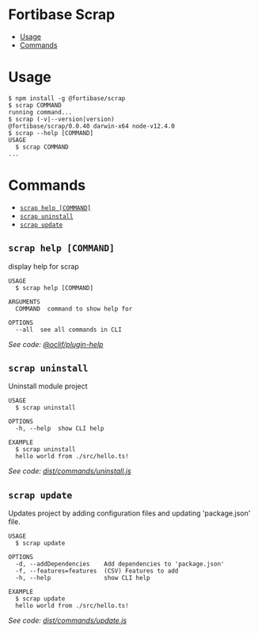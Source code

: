 # Fortibase Scrap





<!-- START doctoc generated TOC please keep comment here to allow auto update -->
<!-- DON'T EDIT THIS SECTION, INSTEAD RE-RUN doctoc TO UPDATE -->


- [Usage](#usage)
- [Commands](#commands)

<!-- END doctoc generated TOC please keep comment here to allow auto update -->


# Usage

<!-- usage -->
```sh-session
$ npm install -g @fortibase/scrap
$ scrap COMMAND
running command...
$ scrap (-v|--version|version)
@fortibase/scrap/0.0.40 darwin-x64 node-v12.4.0
$ scrap --help [COMMAND]
USAGE
  $ scrap COMMAND
...
```
<!-- usagestop -->

# Commands

<!-- commands -->
* [`scrap help [COMMAND]`](#scrap-help-command)
* [`scrap uninstall`](#scrap-uninstall)
* [`scrap update`](#scrap-update)

## `scrap help [COMMAND]`

display help for scrap

```
USAGE
  $ scrap help [COMMAND]

ARGUMENTS
  COMMAND  command to show help for

OPTIONS
  --all  see all commands in CLI
```

_See code: [@oclif/plugin-help](https://github.com/oclif/plugin-help/blob/v2.2.0/src/commands/help.ts)_

## `scrap uninstall`

Uninstall module project

```
USAGE
  $ scrap uninstall

OPTIONS
  -h, --help  show CLI help

EXAMPLE
  $ scrap uninstall
  hello world from ./src/hello.ts!
```

_See code: [dist/commands/uninstall.js](https://github.com/ozum/scrap/blob/v0.0.40/dist/commands/uninstall.js)_

## `scrap update`

Updates project by adding configuration files and updating 'package.json' file.

```
USAGE
  $ scrap update

OPTIONS
  -d, --addDependencies    Add dependencies to 'package.json'
  -f, --features=features  (CSV) Features to add
  -h, --help               show CLI help

EXAMPLE
  $ scrap update
  hello world from ./src/hello.ts!
```

_See code: [dist/commands/update.js](https://github.com/ozum/scrap/blob/v0.0.40/dist/commands/update.js)_
<!-- commandsstop -->
